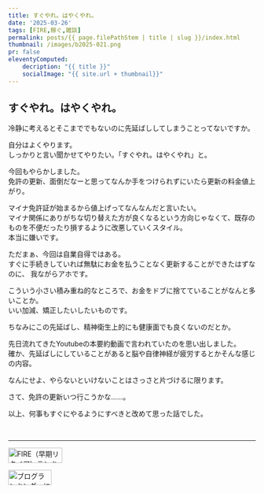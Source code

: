 ```yaml
---
title: すぐやれ。はやくやれ。
date: '2025-03-26'
tags: [FIRE,稼ぐ,雑談]
permalink: posts/{{ page.filePathStem | title | slug }}/index.html
thumbnail: /images/b2025-021.png
pr: false
eleventyComputed:
    decription: "{{ title }}"
    socialImage: "{{ site.url + thumbnail}}"
---
```



## すぐやれ。はやくやれ。

冷静に考えるとそこまででもないのに先延ばししてしまうことってないですか。

自分はよくやります。<br/>
しっかりと言い聞かせてやりたい。「すぐやれ。はやくやれ」と。

今回もやらかしました。<br/>
免許の更新、面倒だなーと思ってなんか手をつけられずにいたら更新の料金値上がり。<br/>

マイナ免許証が始まるから値上げってなんなんだと言いたい。<br/>
マイナ関係にありがちな切り替えた方が良くなるという方向じゃなくて、既存のものを不便だったり損するように改悪していくスタイル。<br/>
本当に嫌いです。

ただまぁ、今回は自業自得ではある。<br/>
すぐに手続きしていれば無駄にお金を払うことなく更新することができたはずなのに、
我ながらアホです。<br/>


こういう小さい積み重ね的なところで、お金をドブに捨てていることがなんと多いことか。<br/>
いい加減、矯正したいしたいものです。

ちなみにこの先延ばし、精神衛生上的にも健康面でも良くないのだとか。<br/>

先日流れてきたYoutubeの本要約動画で言われていたのを思い出しました。<br/>
確か、先延ばしにしていることがあると脳や自律神経が疲労するとかそんな感じの内容。<br/>

なんにせよ、やらないといけないことはさっさと片づけるに限ります。

さて、免許の更新いつ行こうかな……。

以上、何事もすぐにやるようにすべきと改めて思った話でした。


<br/>
<hr/>

<a href="https://blog.with2.net/link/?id=2111205&cid=5493" title="FIRE（早期リタイア）ランキング"><img alt="FIRE（早期リタイア）ランキング" width="110" height="31" src="https://blog.with2.net/img/banner/c/banner_1/br_c_5493_1.gif"></a>

<a href="https://blogmura.com/ranking/in?p_cid=11188911" target="_blank"><img src="https://b.blogmura.com/88_31.gif" width="88" height="31" border="0" alt="ブログランキング・にほんブログ村へ" /></a>

<style>
.ac-icon { 
    width: 300px; display: inline-block; word-break: break-all; text-align: center; margin-right: 30px;
    img { object-fit: contain; width: 100%; height: 100%; }
}    
</style>